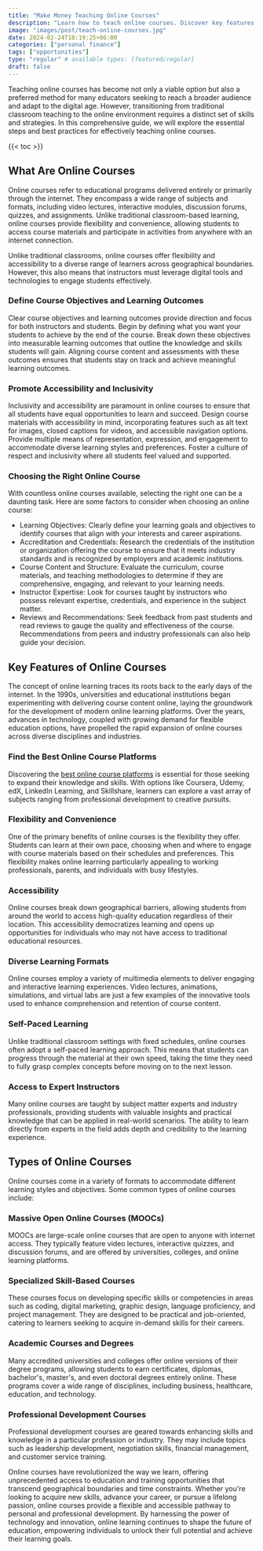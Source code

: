 ```yaml
---
title: "Make Money Teaching Online Courses"
description: "Learn how to teach online courses. Discover key features of (MOOC) providers like engaging students, diverse learning devices, leveraging technology and more."
image: "images/post/teach-online-courses.jpg"
date: 2024-02-24T18:19:25+06:00
categories: ["personal finance"]
tags: ["opportunities"]
type: "regular" # available types: [featured/regular]
draft: false
---
```


Teaching online courses has become not only a viable option but also a preferred method for many educators seeking to reach a broader audience and adapt to the digital age. However, transitioning from traditional classroom teaching to the online environment requires a distinct set of skills and strategies. In this comprehensive guide, we will explore the essential steps and best practices for effectively teaching online courses.

{{< toc >}}

## What Are Online Courses

Online courses refer to educational programs delivered entirely or primarily through the internet. They encompass a wide range of subjects and formats, including video lectures, interactive modules, discussion forums, quizzes, and assignments. Unlike traditional classroom-based learning, online courses provide flexibility and convenience, allowing students to access course materials and participate in activities from anywhere with an internet connection.

Unlike traditional classrooms, online courses offer flexibility and accessibility to a diverse range of learners across geographical boundaries. However, this also means that instructors must leverage digital tools and technologies to engage students effectively.

### Define Course Objectives and Learning Outcomes

Clear course objectives and learning outcomes provide direction and focus for both instructors and students. Begin by defining what you want your students to achieve by the end of the course. Break down these objectives into measurable learning outcomes that outline the knowledge and skills students will gain. Aligning course content and assessments with these outcomes ensures that students stay on track and achieve meaningful learning outcomes.

### Promote Accessibility and Inclusivity

Inclusivity and accessibility are paramount in online courses to ensure that all students have equal opportunities to learn and succeed. Design course materials with accessibility in mind, incorporating features such as alt text for images, closed captions for videos, and accessible navigation options. Provide multiple means of representation, expression, and engagement to accommodate diverse learning styles and preferences. Foster a culture of respect and inclusivity where all students feel valued and supported.

### Choosing the Right Online Course

With countless online courses available, selecting the right one can be a daunting task. Here are some factors to consider when choosing an online course:

- Learning Objectives: Clearly define your learning goals and objectives to identify courses that align with your interests and career aspirations.
- Accreditation and Credentials: Research the credentials of the institution or organization offering the course to ensure that it meets industry standards and is recognized by employers and academic institutions.
- Course Content and Structure: Evaluate the curriculum, course materials, and teaching methodologies to determine if they are comprehensive, engaging, and relevant to your learning needs.
- Instructor Expertise: Look for courses taught by instructors who possess relevant expertise, credentials, and experience in the subject matter.
- Reviews and Recommendations: Seek feedback from past students and read reviews to gauge the quality and effectiveness of the course. Recommendations from peers and industry professionals can also help guide your decision.

## Key Features of Online Courses

The concept of online learning traces its roots back to the early days of the internet. In the 1990s, universities and educational institutions began experimenting with delivering course content online, laying the groundwork for the development of modern online learning platforms. Over the years, advances in technology, coupled with growing demand for flexible education options, have propelled the rapid expansion of online courses across diverse disciplines and industries.

### Find the Best Online Course Platforms

Discovering the [best online course platforms](/blog/best-online-course-platforms) is essential for those seeking to expand their knowledge and skills. With options like Coursera, Udemy, edX, LinkedIn Learning, and Skillshare, learners can explore a vast array of subjects ranging from professional development to creative pursuits.

### Flexibility and Convenience

One of the primary benefits of online courses is the flexibility they offer. Students can learn at their own pace, choosing when and where to engage with course materials based on their schedules and preferences. This flexibility makes online learning particularly appealing to working professionals, parents, and individuals with busy lifestyles.

### Accessibility

Online courses break down geographical barriers, allowing students from around the world to access high-quality education regardless of their location. This accessibility democratizes learning and opens up opportunities for individuals who may not have access to traditional educational resources.

### Diverse Learning Formats

Online courses employ a variety of multimedia elements to deliver engaging and interactive learning experiences. Video lectures, animations, simulations, and virtual labs are just a few examples of the innovative tools used to enhance comprehension and retention of course content.

### Self-Paced Learning

Unlike traditional classroom settings with fixed schedules, online courses often adopt a self-paced learning approach. This means that students can progress through the material at their own speed, taking the time they need to fully grasp complex concepts before moving on to the next lesson.

### Access to Expert Instructors

Many online courses are taught by subject matter experts and industry professionals, providing students with valuable insights and practical knowledge that can be applied in real-world scenarios. The ability to learn directly from experts in the field adds depth and credibility to the learning experience.

## Types of Online Courses

Online courses come in a variety of formats to accommodate different learning styles and objectives. Some common types of online courses include:

### Massive Open Online Courses (MOOCs)

MOOCs are large-scale online courses that are open to anyone with internet access. They typically feature video lectures, interactive quizzes, and discussion forums, and are offered by universities, colleges, and online learning platforms.

### Specialized Skill-Based Courses

These courses focus on developing specific skills or competencies in areas such as coding, digital marketing, graphic design, language proficiency, and project management. They are designed to be practical and job-oriented, catering to learners seeking to acquire in-demand skills for their careers.

### Academic Courses and Degrees

Many accredited universities and colleges offer online versions of their degree programs, allowing students to earn certificates, diplomas, bachelor's, master's, and even doctoral degrees entirely online. These programs cover a wide range of disciplines, including business, healthcare, education, and technology.

### Professional Development Courses

Professional development courses are geared towards enhancing skills and knowledge in a particular profession or industry. They may include topics such as leadership development, negotiation skills, financial management, and customer service training.

Online courses have revolutionized the way we learn, offering unprecedented access to education and training opportunities that transcend geographical boundaries and time constraints. Whether you're looking to acquire new skills, advance your career, or pursue a lifelong passion, online courses provide a flexible and accessible pathway to personal and professional development. By harnessing the power of technology and innovation, online learning continues to shape the future of education, empowering individuals to unlock their full potential and achieve their learning goals.
